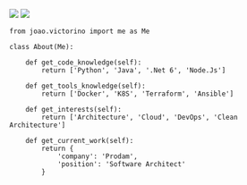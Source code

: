 [![](https://img.shields.io/badge/LinkedIn-joaovictorino-blue)](https://www.linkedin.com/in/joao-victorino/)
[![](https://img.shields.io/badge/Gmail-jhvictorino@mail.com-red)](mailto:jhvictorino@gmail.com)

```python3
from joao.victorino import me as Me

class About(Me):

    def get_code_knowledge(self):
        return ['Python', 'Java', '.Net 6', 'Node.Js']

    def get_tools_knowledge(self):
        return ['Docker', 'K8S', 'Terraform', 'Ansible']

    def get_interests(self):
        return ['Architecture', 'Cloud', 'DevOps', 'Clean Architecture']

    def get_current_work(self):
        return {
            'company': 'Prodam',
            'position': 'Software Architect'
        }

```
